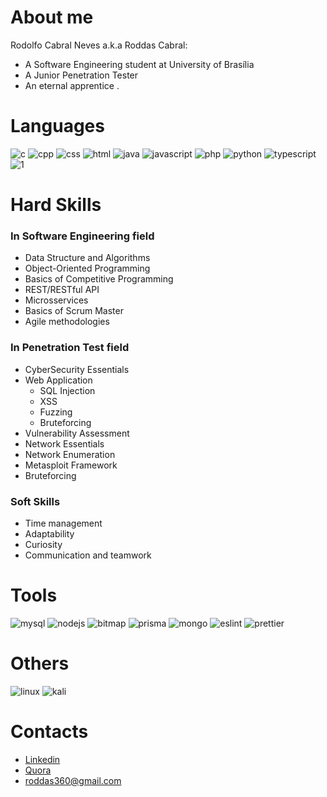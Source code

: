 # About me
Rodolfo Cabral Neves a.k.a Roddas Cabral:

* A Software Engineering student at University of Brasília
* A Junior Penetration Tester
* An eternal apprentice .

# Languages
![c](https://user-images.githubusercontent.com/9947506/125699448-2c391b9e-cc15-45fa-97ec-05e5599fddd6.png)  ![cpp](https://user-images.githubusercontent.com/9947506/125699457-c3834f2d-fe05-401c-aba3-9ae6feb4bdc3.png)  ![css](https://user-images.githubusercontent.com/9947506/125699459-8f3e5f54-441f-45bd-a74a-1592bf71616b.png)  ![html](https://user-images.githubusercontent.com/9947506/125699468-afa81b9e-af16-4921-981f-cf5a65a0e16e.png)  ![java](https://user-images.githubusercontent.com/9947506/125699470-10ec08a8-8ce8-434b-8584-6371f62e9c41.png)  ![javascript](https://user-images.githubusercontent.com/9947506/125699474-1d2ee8cc-5f5c-4c25-82ef-d26048e6cf9b.png)  ![php](https://user-images.githubusercontent.com/9947506/125699481-b394aafe-7315-4ac7-8e2e-d4e1d5b09a8e.png)  ![python](https://user-images.githubusercontent.com/9947506/125699494-0ef6a775-db04-4f08-a339-367f558e8832.png)  ![typescript](https://user-images.githubusercontent.com/9947506/125699496-366f2bd1-0de6-401a-a77e-7bd5b229bcae.png)  ![1](https://user-images.githubusercontent.com/9947506/125700914-0a35bafd-aafa-47ac-a9a2-44dcdb1a12a4.png)

# Hard Skills

### In Software Engineering field

* Data Structure and Algorithms
* Object-Oriented Programming
* Basics of Competitive Programming
* REST/RESTful API
* Microsservices 
* Basics of Scrum Master
* Agile methodologies

### In Penetration Test field

* CyberSecurity Essentials
* Web Application
    * SQL Injection
    * XSS
    * Fuzzing
    * Bruteforcing
* Vulnerability Assessment
* Network Essentials
* Network Enumeration
* Metasploit Framework
* Bruteforcing

### Soft Skills

* Time management
* Adaptability
* Curiosity
* Communication and teamwork 

# Tools
![mysql](https://user-images.githubusercontent.com/9947506/125701270-7a7cb7cf-55fc-49e1-b263-273369256814.png)  ![nodejs](https://user-images.githubusercontent.com/9947506/125701274-83c7a9cd-5f1e-4be3-ba5e-5bcc60b1eb7a.png) ![bitmap](https://user-images.githubusercontent.com/9947506/161819020-9155010e-acff-4f09-8d61-2a1eb27dee21.png)
![prisma](https://user-images.githubusercontent.com/9947506/197392181-3656fbc7-77ba-4540-905b-813b87a69bb3.svg)
![mongo](https://user-images.githubusercontent.com/9947506/197392672-8dc33983-a2cf-4a16-a2d4-ee59a93882dc.svg)
![eslint](https://user-images.githubusercontent.com/9947506/197403598-7b8d89fc-200f-4305-a4ab-8d2ff9cd2e0e.svg)
![prettier](https://user-images.githubusercontent.com/9947506/197403773-ab00ff56-b331-47dd-899b-d24f31cc22fa.svg)


# Others

![linux](https://user-images.githubusercontent.com/9947506/125700570-07054ab3-6fbf-4bf8-96a4-374b3721270a.png)  ![kali](https://user-images.githubusercontent.com/9947506/161820543-5bc65a06-2322-4769-8408-9ed0c1cc27ff.png)

# Contacts
* [Linkedin](https://www.linkedin.com/in/rodolfo-neves-937324158/)
* [Quora](https://pt.quora.com/profile/Ntyamba-Kassongo)
* roddas360@gmail.com
